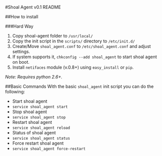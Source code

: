 #Shoal Agent v0.1 README

##How to install

###Hard Way
1. Copy shoal-agent folder to `/usr/local/`
2. Copy the init script in the `scripts/` directory to `/etc/init.d/`
3. Create/Move `shoal_agent.conf` to `/etc/shoal_agent.conf` and adjust settings.
4. If system supports it, `chkconfig --add shoal_agent` to start shoal agent on boot.
5. Install `netifaces` module (v.0.8+) using `easy_install` or `pip`.

*Note: Requires python 2.6+.*

##Basic Commands
With the basic `shoal_agent` init script you can do the following:
- Start shoal agent
 - `service shoal_agent start`
- Stop shoal agent
 - `service shoal_agent stop` 
- Restart shoal agent
 - `service shoal_agent reload` 
- Status of shoal agent
 - `service shoal_agent status` 
- Force restart shoal agent
 - `service shoal_agent force-restart` 
